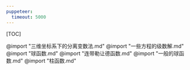 ```yaml
---
puppeteer:
  timeout: 5000
---
```


[TOC]

<style>
img{
  width: 60%;
  padding-left: 20%;
}
img[alt = "三维坐标系下的分离变数法总结"]{
  width: 100%;
  padding-left: 0%;
}
img[alt = "K函数行为"]{
  width: 40%;
  padding-left: 30%;
}
</style>

@import "三维坐标系下的分离变数法.md"
@import "一些方程的级数解.md"
@import "球函数.md"
@import "连带勒让德函数.md"
@import "一般的球函数.md"
@import "柱函数.md"